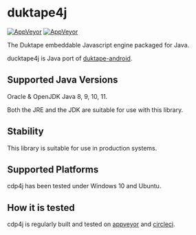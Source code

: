 # duktape4j

[![AppVeyor](https://img.shields.io/appveyor/ci/WebFolder/duktape4j.svg?label=windows&logo=windows)](https://ci.appveyor.com/project/WebFolder/duktape4j) [![AppVeyor](https://img.shields.io/appveyor/ci/WebFolder/duktape4j.svg?label=ubuntu)](https://circleci.com/gh/webfolderio/duktape4j)

The Duktape embeddable Javascript engine packaged for Java.

ducktape4j is Java port of [duktape-android](https://github.com/square/duktape-android/).

Supported Java Versions
-----------------------

Oracle & OpenJDK Java 8, 9, 10, 11.

Both the JRE and the JDK are suitable for use with this library.

Stability
---------
This library is suitable for use in production systems.

Supported Platforms
-------------------
cdp4j has been tested under Windows 10 and Ubuntu.

How it is tested
----------------
cdp4j is regularly built and tested on [appveyor](https://ci.appveyor.com/project/WebFolder/duktape4j) and [circleci](https://circleci.com/gh/webfolderio/duktape4j).
